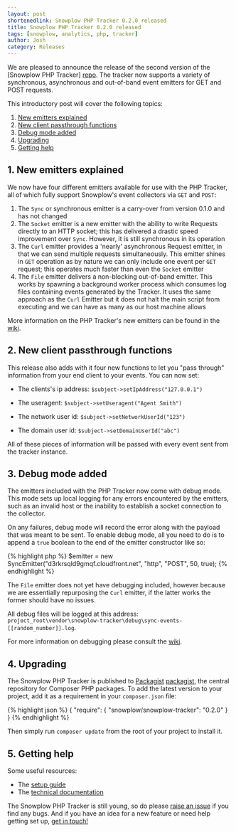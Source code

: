 ```yaml
---
layout: post
shortenedlink: Snowplow PHP Tracker 0.2.0 released
title: Snowplow PHP Tracker 0.2.0 released
tags: [snowplow, analytics, php, tracker]
author: Josh
category: Releases
---
```


We are pleased to announce the release of the second version of the [Snowplow PHP Tracker] [repo]. The tracker now supports a variety of synchronous, asynchronous and out-of-band event emitters for GET and POST requests.

This introductory post will cover the following topics:

1. [New emitters explained](/blog/2014/12/02/snowplow-php-tracker-0.2.0-released/#emitters)
2. [New client passthrough functions](/blog/2014/12/02/snowplow-php-tracker-0.2.0-released/#passthroughs)
3. [Debug mode added](/blog/2014/12/02/snowplow-php-tracker-0.2.0-released/#debug)
4. [Upgrading](/blog/2014/12/02/snowplow-php-tracker-0.2.0-released/#upgrading)
5. [Getting help](/blog/2014/12/02/snowplow-php-tracker-0.2.0-released/#help)

<!--more-->

<div class="html">
<h2><a name="emitters">1. New emitters explained</a></h2>
</div>

We now have four different emitters available for use with the PHP Tracker, all of which fully support Snowplow's event collectors via `GET` and `POST`:

1. The `Sync` or synchronous emitter is a carry-over from version 0.1.0 and has not changed
2. The `Socket` emitter is a new emitter with the ability to write Requests directly to an HTTP socket; this has delivered a drastic speed improvement over `Sync`. However, it is still synchronous in its operation
3. The `Curl` emitter provides a 'nearly' asynchronous Request emitter, in that we can send multiple requests simultaneously. This emitter shines in `GET` operation as by nature we can only include one event per `GET` request; this operates much faster than even the `Socket` emitter
4. The `File` emitter delivers a non-blocking out-of-band emitter. This works by spawning a background worker process which consumes log files containing events generated by the Tracker. It uses the same approach as the `Curl` Emitter but it does not halt the main script from executing and we can have as many as our host machine allows

More information on the PHP Tracker's new emitters can be found in the [wiki][technical-documentation].

<div class="html">
<h2><a name="passthroughs">2. New client passthrough functions</a></h2>
</div>

This release also adds with it four new functions to let you "pass through" information from your end client to your events.  You can now set:

* The clients's ip address: `$subject->setIpAddress("127.0.0.1")`

* The useragent: `$subject->setUseragent("Agent Smith")`

* The network user id: `$subject->setNetworkUserId("123")`

* The domain user id: `$subject->setDomainUserId("abc")`

All of these pieces of information will be passed with every event sent from the tracker instance.

<div class="html">
<h2><a name="debug">3. Debug mode added</a></h2>
</div>

The emitters included with the PHP Tracker now come with debug mode. This mode sets up local logging for any errors encountered by the emitters, such as an invalid host or the inability to establish a socket connection to the collector.

On any failures, debug mode will record the error along with the payload that was meant to be sent. To enable debug mode, all you need to do is to append a `true` boolean to the end of the emitter constructor like so:

{% highlight php %}
$emitter = new SyncEmitter("d3rkrsqld9gmqf.cloudfront.net", "http", "POST", 50, true);
{% endhighlight %}

The `File` emitter does not yet have debugging included, however because we are essentially repurposing the `Curl` emitter, if the latter works the former should have no issues.

All debug files will be logged at this address: `project_root\vendor\snowplow-tracker\debug\sync-events-[[random_number]].log`.

For more information on debugging please consult the [wiki][technical-documentation].

<div class="html">
<h2><a name="upgrading">4. Upgrading</a></h2>
</div>

The Snowplow PHP Tracker is published to [Packagist] [packagist], the central repository for Composer PHP packages. To add the latest version to your project, add it as a requirement in your `composer.json` file:

{% highlight json %}
{
    "require": {
        "snowplow/snowplow-tracker": "0.2.0"
    }
}
{% endhighlight %}

Then simply run `composer update` from the root of your project to install it.

<div class="html">
<h2><a name="help">5. Getting help</a></h2>
</div>

Some useful resources:

* The [setup guide][setup]
* The [technical documentation][technical-documentation]

The Snowplow PHP Tracker is still young, so do please [raise an issue][issues] if you find any bugs. And if you have an idea for a new feature or need help getting set up, [get in touch!][talk-to-us]

[repo]: https://github.com/snowplow/snowplow-php-tracker
[packagist]: https://packagist.org/
[setup]: https://github.com/snowplow/snowplow/wiki/PHP-Tracker-Setup
[technical-documentation]: https://github.com/snowplow/snowplow/wiki/PHP-Tracker
[issues]: https://github.com/snowplow/snowplow-php-tracker/issues
[talk-to-us]: https://github.com/snowplow/snowplow/wiki/Talk-to-us
